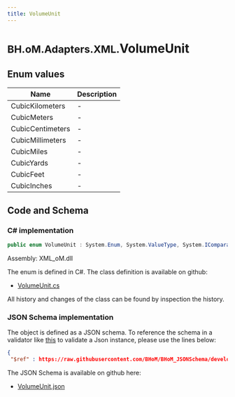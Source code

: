 ```yaml
---
title: VolumeUnit
---
```


# <small>BH.oM.Adapters.XML.</small>**VolumeUnit**



## Enum values

| Name            | Description                                                    |
|-----------------|----------------------------------------------------------------|
| CubicKilometers |  -  |
| CubicMeters |  -  |
| CubicCentimeters |  -  |
| CubicMillimeters |  -  |
| CubicMiles |  -  |
| CubicYards |  -  |
| CubicFeet |  -  |
| CubicInches |  -  |


## Code and Schema

### C# implementation

``` C# title="C#"
public enum VolumeUnit : System.Enum, System.ValueType, System.IComparable, System.ISpanFormattable, System.IFormattable, System.IConvertible
```

Assembly: XML_oM.dll

The enum is defined in C#. The class definition is available on github:

- [VolumeUnit.cs](https://github.com/BHoM/XML_Toolkit/blob/develop/XML_oM/GBXML\Enums\VolumeUnit.cs)

All history and changes of the class can be found by inspection the history.
### JSON Schema implementation

The object is defined as a JSON schema. To reference the schema in a validator like [this](https://www.jsonschemavalidator.net/) to validate a Json instance, please use the lines below:

``` json title="JSON Schema"
{
 "$ref" : https://raw.githubusercontent.com/BHoM/BHoM_JSONSchema/develop/XML_oM/VolumeUnit.json}
```

The JSON Schema is available on github here:

- [VolumeUnit.json](https://github.com/BHoM/BHoM_JSONSchema/blob/develop/XML_oM/VolumeUnit.json)

